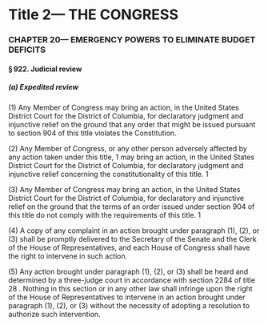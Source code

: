 
# Title 2— THE CONGRESS
### CHAPTER 20— EMERGENCY POWERS TO ELIMINATE BUDGET DEFICITS
#### § 922. Judicial review
##### (a) Expedited review

(1) Any Member of Congress may bring an action, in the United States District Court for the District of Columbia, for declaratory judgment and injunctive relief on the ground that any order that might be issued pursuant to section 904 of this title violates the Constitution.

(2) Any Member of Congress, or any other person adversely affected by any action taken under this title, 1 may bring an action, in the United States District Court for the District of Columbia, for declaratory judgment and injunctive relief concerning the constitutionality of this title. 1

(3) Any Member of Congress may bring an action, in the United States District Court for the District of Columbia, for declaratory and injunctive relief on the ground that the terms of an order issued under section 904 of this title do not comply with the requirements of this title. 1

(4) A copy of any complaint in an action brought under paragraph (1), (2), or (3) shall be promptly delivered to the Secretary of the Senate and the Clerk of the House of Representatives, and each House of Congress shall have the right to intervene in such action.

(5) Any action brought under paragraph (1), (2), or (3) shall be heard and determined by a three-judge court in accordance with section 2284 of title 28 . Nothing in this section or in any other law shall infringe upon the right of the House of Representatives to intervene in an action brought under paragraph (1), (2), or (3) without the necessity of adopting a resolution to authorize such intervention.
